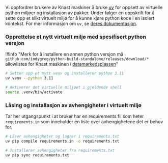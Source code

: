 Vi oppfordrer brukere av Knast maskiner å bruke [uv](https://github.com/astral-sh/uv) for oppsett av virtuelle python miljøer og installasjon av pakker. 
Under følger en oppskrift for å sette opp et slikt virtuelt miljø for å kunne kjøre python kode i en isolert kontekst.
For mer informasjon om `uv`, se [deres dokumentasjon](https://docs.astral.sh/uv/).

### Opprettelse et nytt virtuelt miljø med spesifisert python versjon 

!!!info "Merk for å installere en annen python versjon må `github.com/indygreg/python-build-standalone/releases/download/*` allowlistes for Knast maskinen i [datamarkedsplassen](https://data.ansatt.nav.no/user/workstation)"

```bash
# Setter opp et nytt venv og installerer python 3.11
uv venv --python 3.11

# Aktiverer det virtuelle miljøet i gjeldende shell
source .venv/bin/activate
```

### Låsing og installasjon av avhengigheter i virtuelt miljø

Tar her utgangspunkt i at bruker har en requirements fil som heter `requirements.in` som inneholder en liste over avhengighetene det er behov for.

```bash
# Låser avhengigheter og lagrer i requirements.txt
uv pip compile requirements.in -o requirements.txt

# Installerer avhengigheter fra requirements.txt
uv pip sync requirements.txt
```
